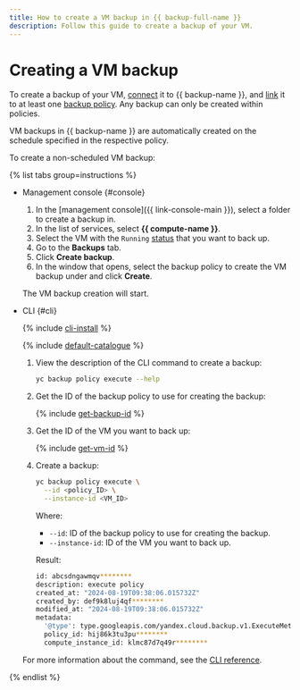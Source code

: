 ```yaml
---
title: How to create a VM backup in {{ backup-full-name }}
description: Follow this guide to create a backup of your VM.
---
```


# Creating a VM backup

To create a backup of your VM, [connect](../../concepts/vm-connection.md) it to {{ backup-name }}, and [link](../policy-vm/attach-and-detach-vm.md#attach-vm) it to at least one [backup policy](../../concepts/policy.md). Any backup can only be created within policies.

VM backups in {{ backup-name }} are automatically created on the schedule specified in the respective policy.

To create a non-scheduled VM backup:

{% list tabs group=instructions %}

- Management console {#console}

  1. In the [management console]({{ link-console-main }}), select a folder to create a backup in.
  1. In the list of services, select **{{ compute-name }}**.
  1. Select the VM with the `Running` [status](../../../compute/concepts/vm-statuses.md#list-of-statuses) that you want to back up.
  1. Go to the **Backups** tab.
  1. Click **Create backup**.
  1. In the window that opens, select the backup policy to create the VM backup under and click **Create**.

  The VM backup creation will start.

- CLI {#cli}

  {% include [cli-install](../../../_includes/cli-install.md) %}

  {% include [default-catalogue](../../../_includes/default-catalogue.md) %}

  1. View the description of the CLI command to create a backup:

      ```bash
      yc backup policy execute --help
      ```

  1. Get the ID of the backup policy to use for creating the backup:

      {% include [get-backup-id](../../../_includes/backup/operations/get-policy-id.md) %}

  1. Get the ID of the VM you want to back up:

      {% include [get-vm-id](../../../_includes/backup/operations/get-vm-id.md) %}

  1. Create a backup:

      ```bash
      yc backup policy execute \
        --id <policy_ID> \
        --instance-id <VM_ID>
      ```

      Where:

      * `--id`: ID of the backup policy to use for creating the backup.
      * `--instance-id`: ID of the VM you want to back up.

      Result:

      ```bash
      id: abcsdngawmqv********
      description: execute policy
      created_at: "2024-08-19T09:38:06.015732Z"
      created_by: def9k8luj4qf********
      modified_at: "2024-08-19T09:38:06.015732Z"
      metadata:
        '@type': type.googleapis.com/yandex.cloud.backup.v1.ExecuteMetadata
        policy_id: hij86k3tu3pu********
        compute_instance_id: klmc87d7q49r********
      ```

  For more information about the command, see the [CLI reference](../../../cli/cli-ref/backup/cli-ref/policy/execute.md).

{% endlist %}